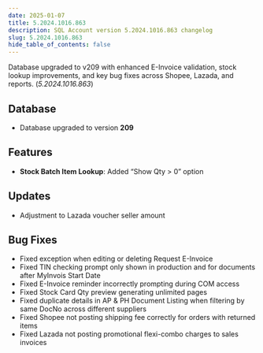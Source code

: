 ```yaml
---
date: 2025-01-07
title: 5.2024.1016.863
description: SQL Account version 5.2024.1016.863 changelog
slug: 5.2024.1016.863
hide_table_of_contents: false
---
```


Database upgraded to v209 with enhanced E-Invoice validation, stock lookup improvements, and key bug fixes across Shopee, Lazada, and reports. (*5.2024.1016.863*)

<!-- truncate -->

## Database

- Database upgraded to version **209**

## Features

- **Stock Batch Item Lookup**: Added “Show Qty > 0” option

## Updates

- Adjustment to Lazada voucher seller amount

## Bug Fixes

- Fixed exception when editing or deleting Request E-Invoice
- Fixed TIN checking prompt only shown in production and for documents after MyInvois Start Date
- Fixed E-Invoice reminder incorrectly prompting during COM access
- Fixed Stock Card Qty preview generating unlimited pages
- Fixed duplicate details in AP & PH Document Listing when filtering by same DocNo across different suppliers
- Fixed Shopee not posting shipping fee correctly for orders with returned items
- Fixed Lazada not posting promotional flexi-combo charges to sales invoices
